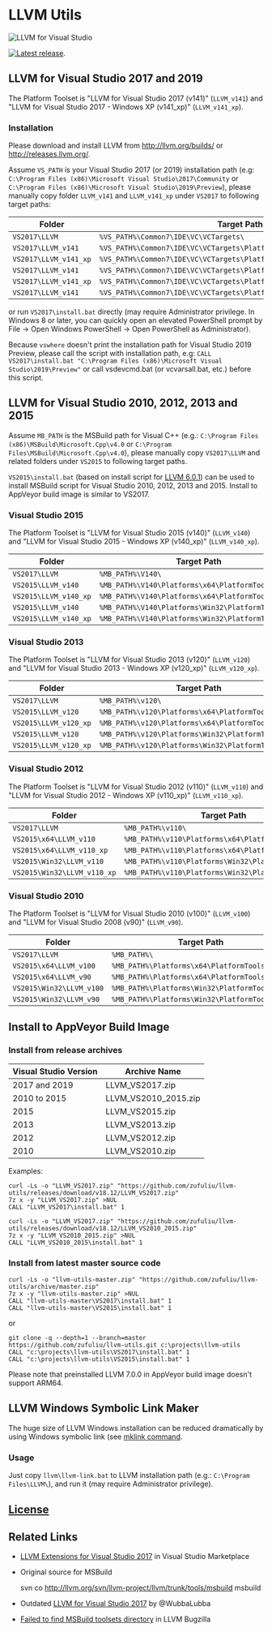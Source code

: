 # LLVM Utils

![LLVM for Visual Studio](../master/images/VS2017.png)

[![Latest release](https://img.shields.io/github/release/zufuliu/llvm-utils.svg)](https://github.com/zufuliu/llvm-utils/releases).

## LLVM for Visual Studio 2017 and 2019
The Platform Toolset is "LLVM for Visual Studio 2017 (v141)" (`LLVM_v141`) and "LLVM for Visual Studio 2017 - Windows XP (v141_xp)" (`LLVM_v141_xp`).

### Installation
Please download and install LLVM from http://llvm.org/builds/ or http://releases.llvm.org/.

Assume `VS_PATH` is your Visual Studio 2017 (or 2019) installation path (e.g: `C:\Program Files (x86)\Microsoft Visual Studio\2017\Community` or `C:\Program Files (x86)\Microsoft Visual Studio\2019\Preview`),
please manually copy folder `LLVM_v141` and `LLVM_v141_xp` under `VS2017` to following target paths:

| Folder | Target Path |
|------|-------------|
|`VS2017\LLVM` | `%VS_PATH%\Common7\IDE\VC\VCTargets\` |
|`VS2017\LLVM_v141` | `%VS_PATH%\Common7\IDE\VC\VCTargets\Platforms\x64\PlatformToolsets\` |
|`VS2017\LLVM_v141_xp` | `%VS_PATH%\Common7\IDE\VC\VCTargets\Platforms\x64\PlatformToolsets\` |
|`VS2017\LLVM_v141` | `%VS_PATH%\Common7\IDE\VC\VCTargets\Platforms\Win32\PlatformToolsets\` |
|`VS2017\LLVM_v141_xp` | `%VS_PATH%\Common7\IDE\VC\VCTargets\Platforms\Win32\PlatformToolsets\` |
|`VS2017\LLVM_v141` | `%VS_PATH%\Common7\IDE\VC\VCTargets\Platforms\ARM64\PlatformToolsets\` |

or run `VS2017\install.bat` directly (may require Administrator privilege. In Windows 8 or later, you can quickly open an elevated PowerShell prompt by File -> Open Windows PowerShell -> Open PowerShell as Administrator).

Because `vswhere` doesn't print the installation path for Visual Studio 2019 Preview, please call the script with installation path, e.g: `CALL VS2017\install.bat "C:\Program Files (x86)\Microsoft Visual Studio\2019\Preview"` or call vsdevcmd.bat (or vcvarsall.bat, etc.) before this script.

## LLVM for Visual Studio 2010, 2012, 2013 and 2015
Assume `MB_PATH` is the MSBuild path for Visual C++ (e.g.: `C:\Program Files (x86)\MSBuild\Microsoft.Cpp\v4.0` or `C:\Program Files\MSBuild\Microsoft.Cpp\v4.0`), please manually copy `VS2017\LLVM` and related folders under `VS2015` to following target paths.

`VS2015\install.bat` (based on install script for [LLVM 6.0.1](http://releases.llvm.org/download.html#6.0.1)) can be used to install MSBuild script for Visual Studio 2010, 2012, 2013 and 2015. Install to AppVeyor build image is similar to VS2017.

### Visual Studio 2015
The Platform Toolset is "LLVM for Visual Studio 2015 (v140)" (`LLVM_v140`) and "LLVM for Visual Studio 2015 - Windows XP (v140_xp)" (`LLVM_v140_xp`).

| Folder | Target Path |
|------|-------------|
|`VS2017\LLVM` | `%MB_PATH%\V140\` |
|`VS2015\LLVM_v140` | `%MB_PATH%\V140\Platforms\x64\PlatformToolsets\` |
|`VS2015\LLVM_v140_xp` | `%MB_PATH%\V140\Platforms\x64\PlatformToolsets\` |
|`VS2015\LLVM_v140` | `%MB_PATH%\V140\Platforms\Win32\PlatformToolsets\` |
|`VS2015\LLVM_v140_xp` | `%MB_PATH%\V140\Platforms\Win32\PlatformToolsets\` |

### Visual Studio 2013
The Platform Toolset is "LLVM for Visual Studio 2013 (v120)" (`LLVM_v120`) and "LLVM for Visual Studio 2013 - Windows XP (v120_xp)" (`LLVM_v120_xp`).

| Folder | Target Path |
|------|-------------|
|`VS2017\LLVM` | `%MB_PATH%\v120\` |
|`VS2015\LLVM_v120` | `%MB_PATH%\v120\Platforms\x64\PlatformToolsets\` |
|`VS2015\LLVM_v120_xp` | `%MB_PATH%\v120\Platforms\x64\PlatformToolsets\` |
|`VS2015\LLVM_v120` | `%MB_PATH%\v120\Platforms\Win32\PlatformToolsets\` |
|`VS2015\LLVM_v120_xp` | `%MB_PATH%\v120\Platforms\Win32\PlatformToolsets\` |

### Visual Studio 2012
The Platform Toolset is "LLVM for Visual Studio 2012 (v110)" (`LLVM_v110`) and "LLVM for Visual Studio 2012 - Windows XP (v110_xp)" (`LLVM_v110_xp`).

| Folder | Target Path |
|------|-------------|
|`VS2017\LLVM` | `%MB_PATH%\v110\` |
|`VS2015\x64\LLVM_v110` | `%MB_PATH%\v110\Platforms\x64\PlatformToolsets\` |
|`VS2015\x64\LLVM_v110_xp` | `%MB_PATH%\v110\Platforms\x64\PlatformToolsets\` |
|`VS2015\Win32\LLVM_v110` | `%MB_PATH%\v110\Platforms\Win32\PlatformToolsets\` |
|`VS2015\Win32\LLVM_v110_xp` | `%MB_PATH%\v110\Platforms\Win32\PlatformToolsets\` |

### Visual Studio 2010
The Platform Toolset is "LLVM for Visual Studio 2010 (v100)" (`LLVM_v100`) and "LLVM for Visual Studio 2008 (v90)" (`LLVM_v90`).

| Folder | Target Path |
|------|-------------|
|`VS2017\LLVM` | `%MB_PATH%\` |
|`VS2015\x64\LLVM_v100` | `%MB_PATH%\Platforms\x64\PlatformToolsets\` |
|`VS2015\x64\LLVM_v90` | `%MB_PATH%\Platforms\x64\PlatformToolsets\` |
|`VS2015\Win32\LLVM_v100` | `%MB_PATH%\Platforms\Win32\PlatformToolsets\` |
|`VS2015\Win32\LLVM_v90` | `%MB_PATH%\Platforms\Win32\PlatformToolsets\` |

## Install to AppVeyor Build Image
### Install from release archives

| Visual Studio Version | Archive Name |
|------|-------------|
| 2017 and 2019 | LLVM_VS2017.zip |
| 2010 to 2015 | LLVM_VS2010_2015.zip |
| 2015 | LLVM_VS2015.zip |
| 2013 | LLVM_VS2013.zip |
| 2012 | LLVM_VS2012.zip |
| 2010 | LLVM_VS2010.zip |

Examples:

	curl -Ls -o "LLVM_VS2017.zip" "https://github.com/zufuliu/llvm-utils/releases/download/v18.12/LLVM_VS2017.zip"
	7z x -y "LLVM_VS2017.zip" >NUL
	CALL "LLVM_VS2017\install.bat" 1

	curl -Ls -o "LLVM_VS2017.zip" "https://github.com/zufuliu/llvm-utils/releases/download/v18.12/LLVM_VS2010_2015.zip"
	7z x -y "LLVM_VS2010_2015.zip" >NUL
	CALL "LLVM_VS2010_2015\install.bat" 1

### Install from latest master source code

	curl -Ls -o "llvm-utils-master.zip" "https://github.com/zufuliu/llvm-utils/archive/master.zip"
	7z x -y "llvm-utils-master.zip" >NUL
	CALL "llvm-utils-master\VS2017\install.bat" 1
	CALL "llvm-utils-master\VS2015\install.bat" 1

or

	git clone -q --depth=1 --branch=master https://github.com/zufuliu/llvm-utils.git c:\projects\llvm-utils
	CALL "c:\projects\llvm-utils\VS2017\install.bat" 1
	CALL "c:\projects\llvm-utils\VS2015\install.bat" 1

Please note that preinstalled LLVM 7.0.0 in AppVeyor build image doesn't support ARM64.

## LLVM Windows Symbolic Link Maker
The huge size of LLVM Windows installation can be reduced dramatically by using Windows symbolic link (see [mklink command](https://docs.microsoft.com/en-us/windows-server/administration/windows-commands/mklink).

### Usage
Just copy `llvm\llvm-link.bat` to LLVM installation path (e.g.: `C:\Program Files\LLVM\`), and run it (may require Administrator privilege).

## [License](../master/license.txt)

## Related Links
* [LLVM Extensions for Visual Studio 2017](https://marketplace.visualstudio.com/items?itemName=LLVMExtensions.llvm-toolchain) in Visual Studio Marketplace
* Original source for MSBuild

	svn co http://llvm.org/svn/llvm-project/llvm/trunk/tools/msbuild msbuild

* Outdated [LLVM for Visual Studio 2017](https://github.com/WubbaLubba/LlvmForVS2017) by @WubbaLubba
* [Failed to find MSBuild toolsets directory](https://bugs.llvm.org/show_bug.cgi?id=33672) in LLVM Bugzilla
